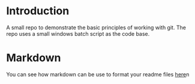 # Introduction

A small repo to demonstrate the basic principles of working with git. The repo uses a small windows batch script as the code base.

# Markdown
You can see how markdown can be use to format your readme files [here](https://github.com/adam-p/markdown-here/wiki/Markdown-Cheatsheet)n

